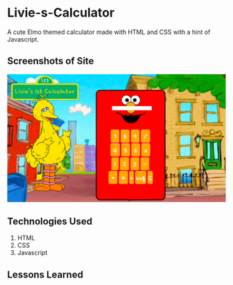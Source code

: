 # Livie-s-Calculator

A cute Elmo themed calculator made with HTML and CSS with a hint of Javascript. 
## Screenshots of Site
![screenshot](images/screenshot.png "Screenshot of project")
## Technologies Used
1. HTML
2. CSS
3. Javascript
## Lessons Learned

